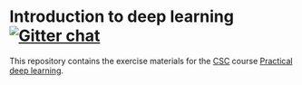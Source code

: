 # Introduction to deep learning [![Gitter chat](https://badges.gitter.im/csc_training/intro-to-dl.svg)](https://gitter.im/csc_training/intro-to-dl)

This repository contains the exercise materials for the [CSC](https://www.csc.fi/) course [Practical deep learning](https://www.csc.fi/web/training/-/practical_dl_sep2019).
